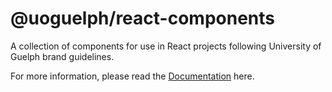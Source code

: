 # @uoguelph/react-components

A collection of components for use in React projects following University of Guelph brand guidelines.

For more information,
please read the [Documentation](https://uofg-components.netlify.app/?path=/docs/react-components-getting-started--docs) here.
